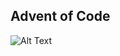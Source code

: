 ## Advent of Code

![Alt Text](https://media1.giphy.com/media/QIQyvt68Tez1S/giphy.gif?cid=790b761113ec529aa3496efc91b2ce5287a88ba4236f3c63&rid=giphy.gif)


